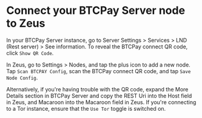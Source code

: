 # Connect your BTCPay Server node to Zeus

In your BTCPay Server instance, go to Server Settings > Services > LND (Rest server) > See information. To reveal the BTCPay connect QR code, click `Show QR Code`.

In Zeus, go to Settings > Nodes, and tap the plus icon to add a new node. Tap `Scan BTCPAY Config`, scan the BTCPay connect QR code, and tap `Save Node Config`. 

Alternatively, if you're having trouble with the QR code, expand the More Details section in BTCPay Server and copy the REST Uri into the Host field in Zeus, and Macaroon into the Macaroon field in Zeus. If you're connecting to a Tor instance, ensure that the `Use Tor` toggle is switched on.